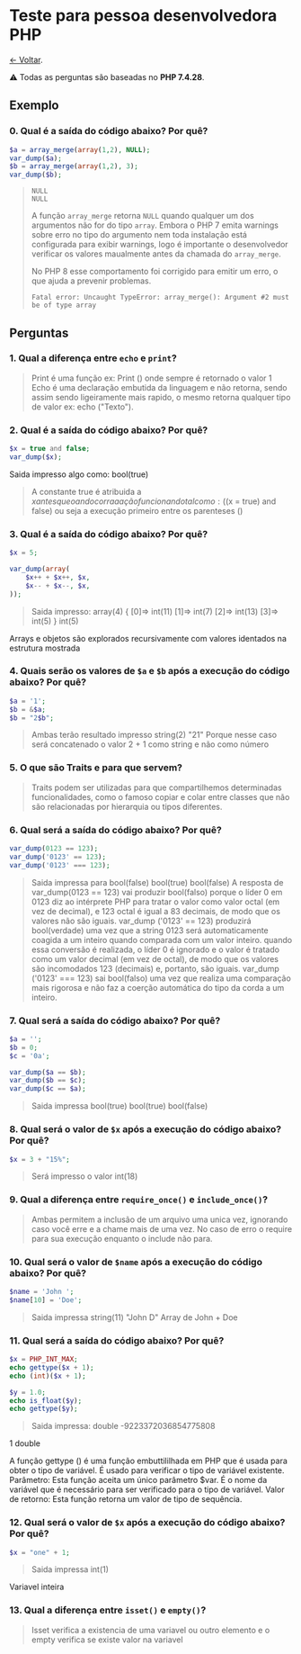 # Teste para pessoa desenvolvedora PHP


[← Voltar](README.md).

⚠️ Todas as perguntas são baseadas no **PHP 7.4.28**.

## Exemplo

### 0. Qual é a saída do código abaixo? Por quê?

```php
$a = array_merge(array(1,2), NULL);
var_dump($a);
$b = array_merge(array(1,2), 3);
var_dump($b);
```

> ```
> NULL
> NULL
> ```
>
> A função `array_merge` retorna `NULL` quando qualquer um dos argumentos não for do tipo `array`. 
Embora o PHP 7 emita warnings sobre erro no tipo do argumento nem toda instalação está configurada para exibir warnings, 
logo é importante o desenvolvedor verificar os valores maualmente antes da chamada do `array_merge`.
>
> No PHP 8 esse comportamento foi corrigido para emitir um erro, o que ajuda a prevenir problemas.
> 
> ```
> Fatal error: Uncaught TypeError: array_merge(): Argument #2 must be of type array
> ```

## Perguntas

### 1. Qual a diferença entre `echo` e `print`?

> Print é uma função ex: Print () onde sempre é retornado o valor 1
Echo é uma declaração embutida da linguagem e não retorna, 
sendo assim sendo ligeiramente mais rapido, o mesmo retorna qualquer tipo de valor ex: echo ("Texto").

### 2. Qual é a saída do código abaixo? Por quê?

```php
$x = true and false;
var_dump($x);
```

Saida impresso algo como:
bool(true)


> A constante true é atribuida a $x antes que o and ocorra a ação funcionando tal como: (($x = true) and false) 
ou seja a execução primeiro entre os parenteses ()

### 3. Qual é a saída do código abaixo? Por quê?

```php
$x = 5;

var_dump(array(
    $x++ + $x++, $x,
    $x-- + $x--, $x,
));
```

> Saida impresso:
array(4) { [0]=> int(11) [1]=> int(7) [2]=> int(13) [3]=> int(5) } int(5)

Arrays e objetos são explorados recursivamente com valores identados na estrutura mostrada

### 4. Quais serão os valores de `$a` e `$b` após a execução do código abaixo? Por quê?

```php
$a = '1';
$b = &$a;
$b = "2$b";
```

> Ambas terão resultado impresso string(2) "21" 
Porque nesse caso será concatenado o valor 2 + 1 como string e não como número

### 5. O que são Traits e para que servem? 

> Traits podem ser utilizadas para que compartilhemos determinadas funcionalidades, como o famoso copiar e colar
entre classes que não são relacionadas por hierarquia ou tipos diferentes.

### 6. Qual será a saída do código abaixo? Por quê?

```php
var_dump(0123 == 123);
var_dump('0123' == 123);
var_dump('0123' === 123);
```

> Saida impressa para bool(false) bool(true) bool(false)
A resposta de var_dump(0123 == 123) vai produzir bool(falso) porque o líder 0 em 0123 diz ao intérprete PHP para tratar o valor como valor octal (em vez de decimal), 
e 123 octal é igual a 83 decimais, de modo que os valores não são iguais. var_dump ('0123' == 123) produzirá bool(verdade) uma vez que a string 0123 será automaticamente coagida a um inteiro quando comparada com um valor inteiro. 
quando essa conversão é realizada, o líder 0 é ignorado e o valor é tratado como um valor decimal (em vez de octal), de modo que os valores são incomodados 123 (decimais) e, portanto, são iguais. var_dump ('0123' === 123) sai bool(falso) 
uma vez que realiza uma comparação mais rigorosa e não faz a coerção automática do tipo da corda a um inteiro.‎

### 7. Qual será a saída do código abaixo? Por quê?

```php
$a = '';
$b = 0;
$c = '0a';

var_dump($a == $b);
var_dump($b == $c);
var_dump($c == $a);
```

> Saida impressa bool(true) bool(true) bool(false)


### 8. Qual será o valor de `$x` após a execução do código abaixo? Por quê?

```php
$x = 3 + "15%";
```

>Será impresso o valor int(18)

### 9. Qual a diferença entre `require_once()` e `include_once()`?

> Ambas permitem a inclusão de um arquivo uma unica vez, ignorando caso você erre e a chame mais de uma vez.
No caso de erro o require para sua execução enquanto o include não para.


### 10. Qual será o valor de `$name` após a execução do código abaixo? Por quê?

```php
$name = 'John ';
$name[10] = 'Doe';
```

> Saida impressa string(11) "John D"
Array de John + Doe 

### 11. Qual será a saída do código abaixo? Por quê?

```php
$x = PHP_INT_MAX;
echo gettype($x + 1);
echo (int)($x + 1);

$y = 1.0;
echo is_float($y);
echo gettype($y);
```

> Saida impressa:
double
-9223372036854775808

1
double

‎A função gettype () é uma ‎‎função embuttililhada em‎‎ PHP que é usada para obter o tipo de variável. 
É usado para verificar o tipo de variável existente. 
Parâmetro: Esta função aceita um único parâmetro $var. 
É o nome da variável que é necessário para ser verificado para o tipo de variável. 
Valor de retorno: Esta função retorna um valor de tipo de sequência.‎


### 12. Qual será o valor de `$x` após a execução do código abaixo? Por quê?

```php
$x = "one" + 1;
```

>Saida impressa int(1)

Variavel inteira

### 13. Qual a diferença entre `isset()` e `empty()`?

> Isset verifica a existencia de uma variavel ou outro elemento e o empty verifica se existe valor na variavel

